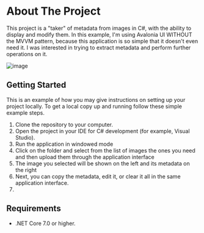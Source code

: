 # About The Project
This project is a "taker" of metadata from images in C#, with the ability to display and modify them. In this example, I'm using Avalonia UI WITHOUT the MVVM pattern, because this application is so simple that it doesn't even need it. I was interested in trying to extract metadata and perform further operations on it.

![image](https://github.com/Vimer5410/Metadata-Extractor/assets/94566326/4168273e-ea98-494b-809b-6d35a1a4fa68)

## Getting Started
This is an example of how you may give instructions on setting up your project locally. To get a local copy up and running follow these simple example steps.
1. Clone the repository to your computer.
2. Open the project in your IDE for C# development (for example, Visual Studio).
3. Run the application in windowed mode
4. Click on the folder and select from the list of images the ones you need and then upload them through the application interface
5. The image you selected will be shown on the left and its metadata on the right
6. Next, you can copy the metadata, edit it, or clear it all in the same application interface.
7. 


## Requirements
- .NET Core 7.0 or higher.
